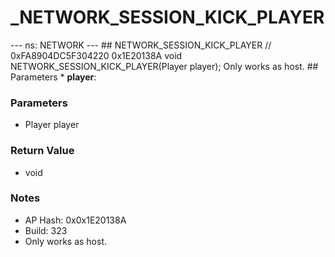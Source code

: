 # _NETWORK_SESSION_KICK_PLAYER

--- ns: NETWORK --- ## NETWORK_SESSION_KICK_PLAYER  // 0xFA8904DC5F304220 0x1E20138A void NETWORK_SESSION_KICK_PLAYER(Player player);  Only works as host.  ## Parameters * **player**:

### Parameters
* Player player

### Return Value
* void

### Notes
* AP Hash: 0x0x1E20138A
* Build: 323
* Only works as host.

